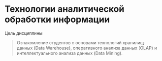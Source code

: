 # Технологии аналитической обработки информации
Цель дисциплины
> Ознакомление студентов с основами технологий хранилищ данных (Data Warehouse), оперативного анализа данных (OLAP) и интеллектуального анализа данных (Data Mining). 
